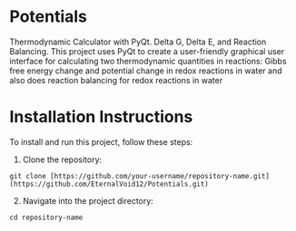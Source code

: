# Potentials
Thermodynamic Calculator with PyQt. Delta G, Delta E, and Reaction Balancing. This project uses PyQt to create a user-friendly graphical user interface for calculating two thermodynamic quantities in reactions: Gibbs free energy change and potential change in redox reactions in water and also does reaction balancing for redox reactions in water
# Installation Instructions
To install and run this project, follow these steps:

1. Clone the repository:
```
git clone [https://github.com/your-username/repository-name.git](https://github.com/EternalVoid12/Potentials.git)

```
2. Navigate into the project directory:
```
cd repository-name
```
